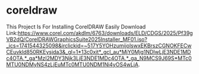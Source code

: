 # coreldraw
This Project Is For Installing CorelDRAW Easily
Download Link:https://www.corel.com/akdlm/6763/downloads/ELD/CDGS/2025/Pf39gVB2dQ/CorelDRAWGraphicsSuite2025Installer_MF01.iso?_ics=1741544325098&irclickid=~517Y5YOHzumijolswxEKBrszCGNOKFECwCEuvkld850RKEysjda3&_gl=1*13c0xit*_gcl_au*MjY0Mjg1NDIwLjE3NDE1MDc4OTA.*_ga*MzI2MDY3Njk3LjE3NDE1MDc4OTA.*_ga_N9MCS9J69S*MTc0MTU0NDMyNS4zLjEuMTc0MTU0NDM1Ni4yOS4wLjA.
